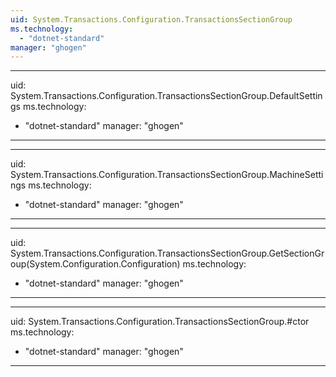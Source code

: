 ```yaml
---
uid: System.Transactions.Configuration.TransactionsSectionGroup
ms.technology: 
  - "dotnet-standard"
manager: "ghogen"
---
```


---
uid: System.Transactions.Configuration.TransactionsSectionGroup.DefaultSettings
ms.technology: 
  - "dotnet-standard"
manager: "ghogen"
---

---
uid: System.Transactions.Configuration.TransactionsSectionGroup.MachineSettings
ms.technology: 
  - "dotnet-standard"
manager: "ghogen"
---

---
uid: System.Transactions.Configuration.TransactionsSectionGroup.GetSectionGroup(System.Configuration.Configuration)
ms.technology: 
  - "dotnet-standard"
manager: "ghogen"
---

---
uid: System.Transactions.Configuration.TransactionsSectionGroup.#ctor
ms.technology: 
  - "dotnet-standard"
manager: "ghogen"
---
